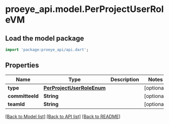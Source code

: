 # proeye_api.model.PerProjectUserRoleVM

## Load the model package
```dart
import 'package:proeye_api/api.dart';
```

## Properties
Name | Type | Description | Notes
------------ | ------------- | ------------- | -------------
**type** | [**PerProjectUserRoleEnum**](PerProjectUserRoleEnum.md) |  | [optional] 
**committeeId** | **String** |  | [optional] 
**teamId** | **String** |  | [optional] 

[[Back to Model list]](../README.md#documentation-for-models) [[Back to API list]](../README.md#documentation-for-api-endpoints) [[Back to README]](../README.md)


